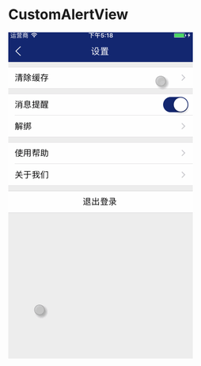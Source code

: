 # CustomAlertView
![示例图片](http://github.com/dongjiawang/CustomAlertView/raw/master/images/2017-04-06.gif)
